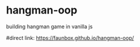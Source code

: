 # hangman-oop
building hangman game in vanilla js 

#direct link:
https://faunbox.github.io/hangman-oop/
